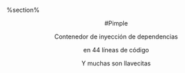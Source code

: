 %section%
<center class="vcenter">
#Pimple

<p class="incremental">
Contenedor de inyección de dependencias 
</p>
<p class="incremental">
en 44 líneas de código
</p>
<p class="incremental">
Y muchas son llavecitas
</p>
</center>

